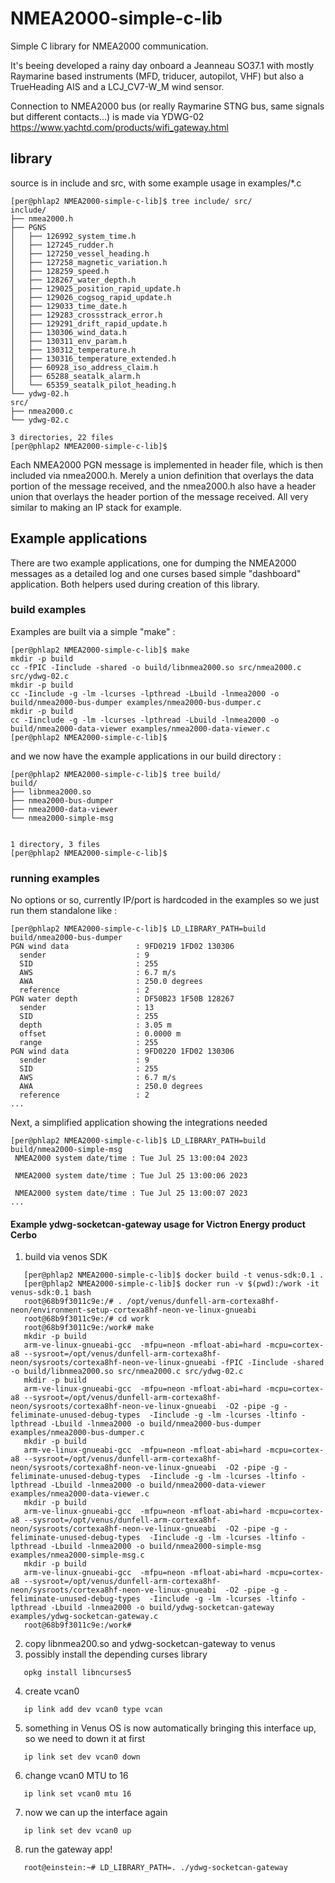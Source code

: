 # NMEA2000-simple-c-lib
Simple C library for NMEA2000 communication.

It's beeing developed a rainy day onboard a Jeanneau SO37.1 with mostly Raymarine based instruments
(MFD, triducer, autopilot, VHF) but also a TrueHeading AIS and a LCJ_CV7-W_M wind sensor.

Connection to NMEA2000 bus (or really Raymarine STNG bus, same signals but different contacts...)
is made via YDWG-02 https://www.yachtd.com/products/wifi_gateway.html

## library
source is in include and src, with some example usage in examples/*.c

```
[per@phlap2 NMEA2000-simple-c-lib]$ tree include/ src/
include/
├── nmea2000.h
├── PGNS
│   ├── 126992_system_time.h
│   ├── 127245_rudder.h
│   ├── 127250_vessel_heading.h
│   ├── 127258_magnetic_variation.h
│   ├── 128259_speed.h
│   ├── 128267_water_depth.h
│   ├── 129025_position_rapid_update.h
│   ├── 129026_cogsog_rapid_update.h
│   ├── 129033_time_date.h
│   ├── 129283_crossstrack_error.h
│   ├── 129291_drift_rapid_update.h
│   ├── 130306_wind_data.h
│   ├── 130311_env_param.h
│   ├── 130312_temperature.h
│   ├── 130316_temperature_extended.h
│   ├── 60928_iso_address_claim.h
│   ├── 65288_seatalk_alarm.h
│   └── 65359_seatalk_pilot_heading.h
└── ydwg-02.h
src/
├── nmea2000.c
└── ydwg-02.c

3 directories, 22 files
[per@phlap2 NMEA2000-simple-c-lib]$
```

Each NMEA2000 PGN message is implemented in header file, which is then included via nmea2000.h.
Merely a union definition that overlays the data portion of the message received, and the nmea2000.h
also have a header union that overlays the header portion of the message received. All very similar
to making an IP stack for example.

## Example applications

There are two example applications, one for dumping the NMEA2000 messages as a detailed log
and one curses based simple "dashboard" application. Both helpers used during creation of this
library.

### build examples

Examples are built via a simple "make" :

```
[per@phlap2 NMEA2000-simple-c-lib]$ make
mkdir -p build
cc -fPIC -Iinclude -shared -o build/libnmea2000.so src/nmea2000.c src/ydwg-02.c
mkdir -p build
cc -Iinclude -g -lm -lcurses -lpthread -Lbuild -lnmea2000 -o build/nmea2000-bus-dumper examples/nmea2000-bus-dumper.c
mkdir -p build
cc -Iinclude -g -lm -lcurses -lpthread -Lbuild -lnmea2000 -o build/nmea2000-data-viewer examples/nmea2000-data-viewer.c
[per@phlap2 NMEA2000-simple-c-lib]$
```

and we now have the example applications in our build directory :

```
[per@phlap2 NMEA2000-simple-c-lib]$ tree build/
build/
├── libnmea2000.so
├── nmea2000-bus-dumper
├── nmea2000-data-viewer
└── nmea2000-simple-msg


1 directory, 3 files
[per@phlap2 NMEA2000-simple-c-lib]$ 
```

### running examples

No options or so, currently IP/port is hardcoded in the examples so we just run them standalone like :
```
[per@phlap2 NMEA2000-simple-c-lib]$ LD_LIBRARY_PATH=build build/nmea2000-bus-dumper 
PGN wind data               : 9FD0219 1FD02 130306
  sender                    : 9
  SID                       : 255
  AWS                       : 6.7 m/s
  AWA                       : 250.0 degrees
  reference                 : 2
PGN water depth             : DF50B23 1F50B 128267
  sender                    : 13
  SID                       : 255
  depth                     : 3.05 m
  offset                    : 0.0000 m
  range                     : 255
PGN wind data               : 9FD0220 1FD02 130306
  sender                    : 9
  SID                       : 255
  AWS                       : 6.7 m/s
  AWA                       : 250.0 degrees
  reference                 : 2
...
```

Next, a simplified application showing the integrations needed
```
[per@phlap2 NMEA2000-simple-c-lib]$ LD_LIBRARY_PATH=build build/nmea2000-simple-msg
 NMEA2000 system date/time : Tue Jul 25 13:00:04 2023

 NMEA2000 system date/time : Tue Jul 25 13:00:06 2023

 NMEA2000 system date/time : Tue Jul 25 13:00:07 2023
...
```

####  Example ydwg-socketcan-gateway usage for Victron Energy product Cerbo

1. build via venos SDK
```
   [per@phlap2 NMEA2000-simple-c-lib]$ docker build -t venus-sdk:0.1 .
   [per@phlap2 NMEA2000-simple-c-lib]$ docker run -v $(pwd):/work -it venus-sdk:0.1 bash
   root@68b9f3011c9e:/# . /opt/venus/dunfell-arm-cortexa8hf-neon/environment-setup-cortexa8hf-neon-ve-linux-gnueabi 
   root@68b9f3011c9e:/# cd work
   root@68b9f3011c9e:/work# make
   mkdir -p build
   arm-ve-linux-gnueabi-gcc  -mfpu=neon -mfloat-abi=hard -mcpu=cortex-a8 --sysroot=/opt/venus/dunfell-arm-cortexa8hf-neon/sysroots/cortexa8hf-neon-ve-linux-gnueabi -fPIC -Iinclude -shared -o build/libnmea2000.so src/nmea2000.c src/ydwg-02.c
   mkdir -p build
   arm-ve-linux-gnueabi-gcc  -mfpu=neon -mfloat-abi=hard -mcpu=cortex-a8 --sysroot=/opt/venus/dunfell-arm-cortexa8hf-neon/sysroots/cortexa8hf-neon-ve-linux-gnueabi  -O2 -pipe -g -feliminate-unused-debug-types  -Iinclude -g -lm -lcurses -ltinfo -lpthread -Lbuild -lnmea2000 -o build/nmea2000-bus-dumper examples/nmea2000-bus-dumper.c
   mkdir -p build
   arm-ve-linux-gnueabi-gcc  -mfpu=neon -mfloat-abi=hard -mcpu=cortex-a8 --sysroot=/opt/venus/dunfell-arm-cortexa8hf-neon/sysroots/cortexa8hf-neon-ve-linux-gnueabi  -O2 -pipe -g -feliminate-unused-debug-types  -Iinclude -g -lm -lcurses -ltinfo -lpthread -Lbuild -lnmea2000 -o build/nmea2000-data-viewer examples/nmea2000-data-viewer.c
   mkdir -p build
   arm-ve-linux-gnueabi-gcc  -mfpu=neon -mfloat-abi=hard -mcpu=cortex-a8 --sysroot=/opt/venus/dunfell-arm-cortexa8hf-neon/sysroots/cortexa8hf-neon-ve-linux-gnueabi  -O2 -pipe -g -feliminate-unused-debug-types  -Iinclude -g -lm -lcurses -ltinfo -lpthread -Lbuild -lnmea2000 -o build/nmea2000-simple-msg examples/nmea2000-simple-msg.c
   mkdir -p build
   arm-ve-linux-gnueabi-gcc  -mfpu=neon -mfloat-abi=hard -mcpu=cortex-a8 --sysroot=/opt/venus/dunfell-arm-cortexa8hf-neon/sysroots/cortexa8hf-neon-ve-linux-gnueabi  -O2 -pipe -g -feliminate-unused-debug-types  -Iinclude -g -lm -lcurses -ltinfo -lpthread -Lbuild -lnmea2000 -o build/ydwg-socketcan-gateway examples/ydwg-socketcan-gateway.c
   root@68b9f3011c9e:/work# 
```

2. copy libnmea200.so and ydwg-socketcan-gateway to venus
3. possibly install the depending curses library
```
   opkg install libncurses5
```
4. create vcan0
```
   ip link add dev vcan0 type vcan
```
5. something in Venus OS is now automatically bringing this interface up,
   so we need to down it at first
```
   ip link set dev vcan0 down
```
6. change vcan0 MTU to 16
```
   ip link set vcan0 mtu 16
```
7. now we can up the interface again
```
   ip link set dev vcan0 up
```
8. run the gateway app!
```
   root@einstein:~# LD_LIBRARY_PATH=. ./ydwg-socketcan-gateway
```
    
